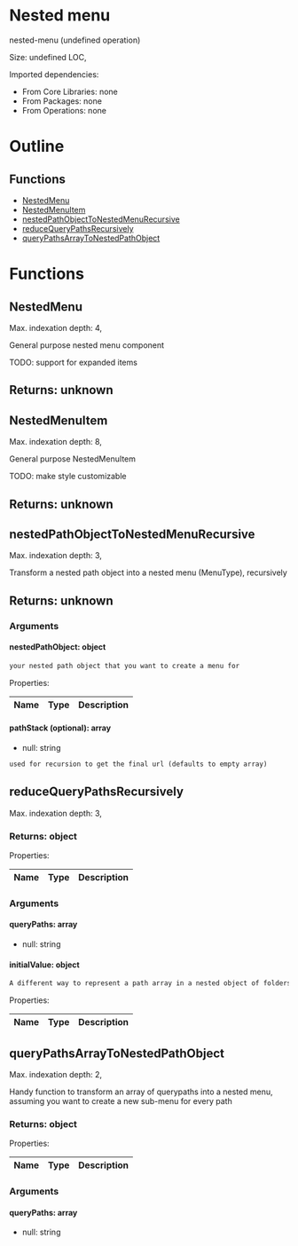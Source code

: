 # Nested menu

nested-menu (undefined operation)

Size: undefined LOC, 
 
Imported dependencies:

- From Core Libraries: none
- From Packages: none
- From Operations: none

# Outline

## Functions

- [NestedMenu](#NestedMenu)
- [NestedMenuItem](#NestedMenuItem)
- [nestedPathObjectToNestedMenuRecursive](#nestedPathObjectToNestedMenuRecursive)
- [reduceQueryPathsRecursively](#reduceQueryPathsRecursively)
- [queryPathsArrayToNestedPathObject](#queryPathsArrayToNestedPathObject)



# Functions

## NestedMenu

Max. indexation depth: 4, 

General purpose nested menu component

TODO: support for expanded items

## Returns: unknown

## NestedMenuItem

Max. indexation depth: 8, 

General purpose NestedMenuItem

TODO: make style customizable

## Returns: unknown

## nestedPathObjectToNestedMenuRecursive

Max. indexation depth: 3, 

Transform a nested path object into a nested menu (MenuType), recursively

## Returns: unknown

### Arguments

#### nestedPathObject: object



```md
your nested path object that you want to create a menu for
```


Properties: 

 | Name | Type | Description |
|---|---|---|



#### pathStack (optional): array

- null: string

```md
used for recursion to get the final url (defaults to empty array)
```




## reduceQueryPathsRecursively

Max. indexation depth: 3, 



### Returns: object





Properties: 

 | Name | Type | Description |
|---|---|---|



### Arguments

#### queryPaths: array

- null: string





#### initialValue: object



```md
A different way to represent a path array in a nested object of folders
```


Properties: 

 | Name | Type | Description |
|---|---|---|



## queryPathsArrayToNestedPathObject

Max. indexation depth: 2, 

Handy function to transform an array of querypaths into a nested menu, assuming you want to create a new sub-menu for every path

### Returns: object





Properties: 

 | Name | Type | Description |
|---|---|---|



### Arguments

#### queryPaths: array

- null: string





